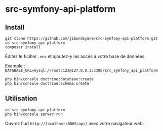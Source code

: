# src-symfony-api-platform

## Install

    git clone https://github.com/jibundeyare/src-symfony-api-platform.git
    cd src-symfony-api-platform
    composer install

Éditez le ficiher `.env` et ajoutez-y les accès à votre base de données.

Exemple : `DATABASE_URL=mysql://root:123@127.0.0.1:3306/src_symfony_api_platform`

    php bin/console doctrine:database:create
    php bin/console doctrine:schema:create

## Utilisation

    cd src-symfony-api-platform
    php bin/console server:run

Ouvrez l'url `http://localhost:8000/api/` avec votre navigateur web.

